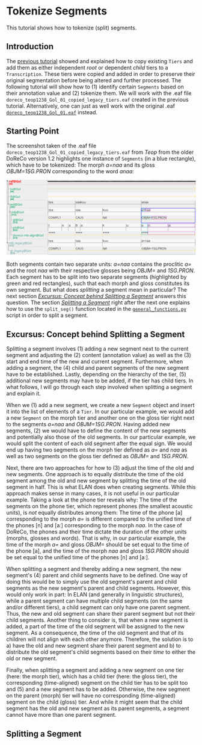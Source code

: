 # Tokenize Segments

This tutorial shows how to tokenize (split) segments.

## Introduction

The [previous tutorial](../02_copy_tiers/README.md) showed and explained how to copy existing `Tiers` and add them as either independent *root* or dependent *child* tiers to a `Transcription`. These tiers were copied and added in order to preserve their original segmentation before being altered and further processed. <!--before being altered in the upcoming tokenization--> The following tutorial will show how to (1) identify certain `Segments` based on their annotation value and (2) tokenize them. We will work with the .eaf file `doreco_teop1238_Gol_01_copied_legacy_tiers.eaf` created in the previous tutorial. Alternatively, one can just as well work with the original .eaf [`doreco_teop1238_Gol_01.eaf`](../02_copy_tiers/doreco_teop1238_Gol_01.eaf) instead.

## Starting Point

The screenshot taken of the .eaf file `doreco_teop1238_Gol_01_copied_legacy_tiers.eaf` from *Teop* from the older DoReCo version 1.2 highlights one instance of `Segments` (in a blue rectangle), which have to be tokenized: The morph *a=naa* and its gloss *OBJM=1SG.PRON* corresponding to the word *anaa*:

<img src="starting_point_mod.png" width="600" alt="Screenshot of the file 'doreco_teop1238_Gol_01_copied_legacy_tiers.eaf' from Teop from DoReCo 1.2 showing one instance of problematic segments, which have to be tokenized.">

Both segments contain two separate units: *a=naa* contains the proclitic *a=* and the root *naa* with their respective glosses being *OBJM=* and *1SG.PRON*. Each segment has to be split into two separate segments (highlighted by green and red rectangles), such that each morph and gloss constitutes its own segment. But what does *splitting* a segment mean in particular? The next section [*Excursus: Concept behind Splitting a Segment*](#excursus-concept-behind-splitting-a-segment) answers this question. The section [*Splitting a Segment*](#splitting-a-segment) right after the next one explains how to use the `split_seg()` function located in the [`general_functions.py`](../../general_functions.py) script in order to split a segment.

## Excursus: Concept behind Splitting a Segment

Splitting a segment involves (1) adding a new segment next to the current segment and adjusting the (2) content (annotation value) as well as the (3) start and end time of the new and current segment. Furthermore, when adding a segment, the (4) child and parent segments of the new segment have to be established. Lastly, depending on the hierarchy of the tier, (5) additional new segments may have to be added, if the tier has child tiers. In what follows, I will go through each step involved when splitting a segment and explain it.

When we (1) add a new segment, we create a new `Segment` object and insert it into the list of elements of a `Tier`. In our particular example, we would add a new `Segment` on the morph tier and another one on the gloss tier right next to the segments *a=naa* and *OBJM=1SG.PRON*. Having added new segments, (2) we would have to define the content of the new segments and potentially also those of the old segments. In our particular example, we would split the content of each old segment after the equal sign. We would end up having two segments on the morph tier defined as *a=* and *naa* as well as two segments on the gloss tier defined as *OBJM=* and *1SG.PRON*.

Next, there are two approaches for how to (3) adjust the time of the old and new segments. One approach is to equally distribute the time of the old segment among the old and new segment by splitting the time of the old segment in half. This is what ELAN does when creating segments. While this approach makes sense in many cases, it is not useful in our particular example. Taking a look at the phone tier reveals why: The time of the segments on the phone tier, which represent phones (the smallest acoustic units), is *not* equally distributes among them: The time of the phone [a] corresponding to the morph *a=* is different compared to the unified time of the phones [n] and [aː] corresponding to the morph *naa*. In the case of DoReCo, the phones and their time dictate the duration of the other units (morphs, glosses and words). That is why, in our particular example, the time of the morph *a=* and gloss *OBJM=* should be set equal to the time of the phone [a], and the time of the morph *naa* and gloss *1SG.PRON* should be set equal to the unified time of the phones [n] and [aː].

<!--Take a look at the previous screenshot and consider the hierarchy of the tiers, whose segments we want to split there: The morph tier is a child tier of the word tier and the parent tier of the (1) gloss, (2) phone and (3) special *doreoco-mb-algn@* tier. When we add a new segment on the morph tier and one on the gloss tier, we want the new segment on the morph tier to be a child segment of the word segment *anaa* and at the same time be a parent segment of the new segment on the gloss tier. In other words, we have to consider-->

When splitting a segment and thereby adding a new segment, the new segment's (4) parent and child segments have to be defined. One way of doing this would be to simply use the old segment's parent and child segments as the new segment's parent and child segments. However, this would only work in part: In ELAN (and generally in linguistic structures), while a parent segment can have multiple child segments (on the same and/or different tiers), a child segment can only have one parent segment. Thus, the new and old segment can share their parent segment but not their child segments. Another thing to consider is, that when a new segment is added, a part of the time of the old segment will be assigned to the new segment. As a consequence, the time of the old segment and that of its children will not align with each other anymore. Therefore, the solution is to a) have the old and new segment share their parent segment and b) to distribute the old segment's child segments based on their *time* to either the old or new segment.

Finally, when splitting a segment and adding a new segment on one tier (here: the morph tier), which has a child tier (here: the gloss tier), the corresponding (time-aligned) segment on the child tier has to be split too and (5) and a new segment has to be added. Otherwise, the new segment on the parent (morph) tier will have no corresponding (time-aligned) segment on the child (gloss) tier. And while it might seem that the child segment has the old and new segment as its parent segments, a segment cannot have more than one parent segment.

## Splitting a Segment

